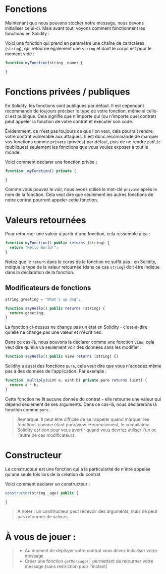 # Fonctions
Maintenant que nous pouvons stocker notre message, nous devons initialiser celui-ci.
Mais avant tout, voyons comment fonctionnent les fonctions en Solidity :


Voici une fonction qui prend en paramètre une chaîne de caractères (`string`), qui retourne également une `string` et dont le corps est pour le moment vide :
```javascript
function myFunction(string _name) {

}
```


# Fonctions privées / publiques

En Solidity, les fonctions sont publiques par défaut. Il est cependant recommandé de toujours préciser le type de votre fonction, même si celle-ci est publique. Cela signifie que n'importe qui (ou n'importe quel contrat) peut appeler la fonction de votre contrat et exécuter son code.

Évidemment, ce n'est pas toujours ce que l'on veut, cela pourrait rendre votre contrat vulnérable aux attaques. Il est donc recommandé de marquer vos fonctions comme `private` (privées) par défaut, puis de ne rendre `public` (publiques) seulement les fonctions que vous voulez exposer à tout le monde.

Voici comment déclarer une fonction privée :

```javascript
function _myFunction() private {

}
```
Comme vous pouvez le voir, nous avons utilisé le mot-clé `private` après le nom de la fonction.
Cela veut dire que seulement les autres fonctions de notre contrat pourront appeler cette fonction.

# Valeurs retournées
Pour retourner une valeur à partir d'une fonction, cela ressemble à ça :
```javascript
function myFunction() public returns (string) {
  return "Hello World!";
}
```
Notez que le `return` dans le corps de la fonction ne suffit pas : en Solidity, indique le type de la valeur retournée (dans ce cas `string`) doit être indique dans la déclaration de la fonction.

## Modificateurs de fonctions
```javascript
string greeting = "What's up dog";

function sayHello() public returns (string) {
  return greeting;
}
```
La fonction ci-dessus ne change pas un état en Solidity - c'est-à-dire qu'elle ne change pas une valeur et n'écrit rien.

Dans ce cas-là, nous pouvons la déclarer comme une fonction `view`, cela veut dire qu'elle va seulement voir des données sans les modifier :
```javascript
function sayHello() public view returns (string) {}
```
Solidity a aussi des fonctions `pure`, cela veut dire que vous n'accédez même pas à des données de l'application. Par exemple :
```javascript
function _multiply(uint a, uint b) private pure returns (uint) {
  return a * b;
}
```
Cette fonction ne lit aucune donnée du contrat - elle retourne une valeur qui dépend seulement de ses arguments. Dans ce cas-là, nous déclarerons la fonction comme `pure`.

> Remarque: Il peut être difficile de se rappeler quand marquer les fonctions comme étant pure/view. Heureusement, le compilateur Solidity est bon pour vous avertir quand vous devriez utiliser l'un ou l'autre de ces modificateurs.

# Constructeur

Le constructeur est une fonction qui a la particularité de n'être appelée qu'une seule fois lors de la création du contrat

Voici comment déclarer un constructeur :
```javascript
constructor(string _age) public {

}
```
> À noter : un constructeur peut recevoir des arguments, mais ne peut pas retourner de valeurs.

# À vous de jouer :

> * Au moment de déployer votre contrat vous devez initialiser votre message
> * Créer une fonction `getMessage()` permettant de retourner votre message (sans restriction pour l'instant)
